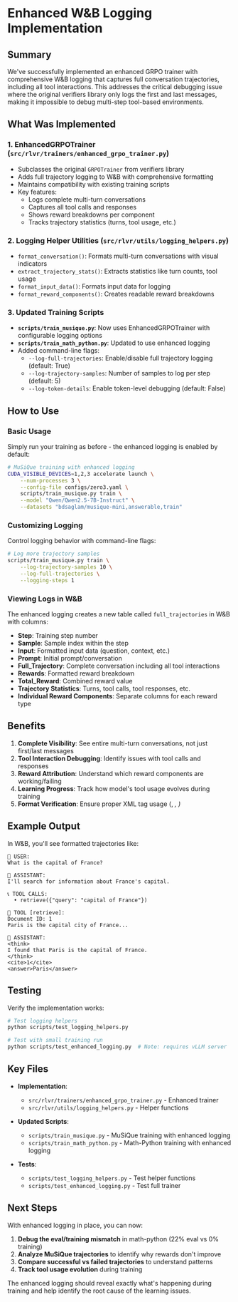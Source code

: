 # Enhanced W&B Logging Implementation

## Summary

We've successfully implemented an enhanced GRPO trainer with comprehensive W&B logging that captures full conversation trajectories, including all tool interactions. This addresses the critical debugging issue where the original verifiers library only logs the first and last messages, making it impossible to debug multi-step tool-based environments.

## What Was Implemented

### 1. **EnhancedGRPOTrainer** (`src/rlvr/trainers/enhanced_grpo_trainer.py`)
- Subclasses the original `GRPOTrainer` from verifiers library
- Adds full trajectory logging to W&B with comprehensive formatting
- Maintains compatibility with existing training scripts
- Key features:
  - Logs complete multi-turn conversations
  - Captures all tool calls and responses
  - Shows reward breakdowns per component
  - Tracks trajectory statistics (turns, tool usage, etc.)

### 2. **Logging Helper Utilities** (`src/rlvr/utils/logging_helpers.py`)
- `format_conversation()`: Formats multi-turn conversations with visual indicators
- `extract_trajectory_stats()`: Extracts statistics like turn counts, tool usage
- `format_input_data()`: Formats input data for logging
- `format_reward_components()`: Creates readable reward breakdowns

### 3. **Updated Training Scripts**
- **`scripts/train_musique.py`**: Now uses EnhancedGRPOTrainer with configurable logging options
- **`scripts/train_math_python.py`**: Updated to use enhanced logging
- Added command-line flags:
  - `--log-full-trajectories`: Enable/disable full trajectory logging (default: True)
  - `--log-trajectory-samples`: Number of samples to log per step (default: 5)
  - `--log-token-details`: Enable token-level debugging (default: False)

## How to Use

### Basic Usage

Simply run your training as before - the enhanced logging is enabled by default:

```bash
# MuSiQue training with enhanced logging
CUDA_VISIBLE_DEVICES=1,2,3 accelerate launch \
    --num-processes 3 \
    --config-file configs/zero3.yaml \
    scripts/train_musique.py train \
    --model "Qwen/Qwen2.5-7B-Instruct" \
    --datasets "bdsaglam/musique-mini,answerable,train"
```

### Customizing Logging

Control logging behavior with command-line flags:

```bash
# Log more trajectory samples
scripts/train_musique.py train \
    --log-trajectory-samples 10 \
    --log-full-trajectories \
    --logging-steps 1
```

### Viewing Logs in W&B

The enhanced logging creates a new table called `full_trajectories` in W&B with columns:
- **Step**: Training step number
- **Sample**: Sample index within the step
- **Input**: Formatted input data (question, context, etc.)
- **Prompt**: Initial prompt/conversation
- **Full_Trajectory**: Complete conversation including all tool interactions
- **Rewards**: Formatted reward breakdown
- **Total_Reward**: Combined reward value
- **Trajectory Statistics**: Turns, tool calls, tool responses, etc.
- **Individual Reward Components**: Separate columns for each reward type

## Benefits

1. **Complete Visibility**: See entire multi-turn conversations, not just first/last messages
2. **Tool Interaction Debugging**: Identify issues with tool calls and responses
3. **Reward Attribution**: Understand which reward components are working/failing
4. **Learning Progress**: Track how model's tool usage evolves during training
5. **Format Verification**: Ensure proper XML tag usage (<think>, <cite>, <answer>)

## Example Output

In W&B, you'll see formatted trajectories like:

```
👤 USER:
What is the capital of France?

🤖 ASSISTANT:
I'll search for information about France's capital.

📞 TOOL CALLS:
  • retrieve({"query": "capital of France"})

🔧 TOOL [retrieve]:
Document ID: 1
Paris is the capital city of France...

🤖 ASSISTANT:
<think>
I found that Paris is the capital of France.
</think>
<cite>1</cite>
<answer>Paris</answer>
```

## Testing

Verify the implementation works:

```bash
# Test logging helpers
python scripts/test_logging_helpers.py

# Test with small training run
python scripts/test_enhanced_logging.py  # Note: requires vLLM server
```

## Key Files

- **Implementation**:
  - `src/rlvr/trainers/enhanced_grpo_trainer.py` - Enhanced trainer
  - `src/rlvr/utils/logging_helpers.py` - Helper functions
  
- **Updated Scripts**:
  - `scripts/train_musique.py` - MuSiQue training with enhanced logging
  - `scripts/train_math_python.py` - Math-Python training with enhanced logging
  
- **Tests**:
  - `scripts/test_logging_helpers.py` - Test helper functions
  - `scripts/test_enhanced_logging.py` - Test full trainer

## Next Steps

With enhanced logging in place, you can now:

1. **Debug the eval/training mismatch** in math-python (22% eval vs 0% training)
2. **Analyze MuSiQue trajectories** to identify why rewards don't improve
3. **Compare successful vs failed trajectories** to understand patterns
4. **Track tool usage evolution** during training

The enhanced logging should reveal exactly what's happening during training and help identify the root cause of the learning issues.